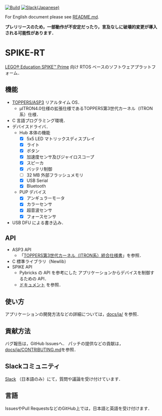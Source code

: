 [![Build](https://github.com/spike-rt/spike-rt/workflows/Build/badge.svg?branch=main)](https://github.com/spike-rt/spike-rt/workflows/Build/badge.svg?branch=main)
[![Slack(Japanese)](https://img.shields.io/badge/spike--rt-slack--ja-blue?logo=slack)](https://join.slack.com/t/spike-rt/shared_invite/zt-1lzsqg9zm-_C3sPe_hFsXAWErdSVXKjg)

For English document please see [README.md](README.md).

**プレリリースのため，一部動作が不安定だったり，言及なしに破壊的変更が導入される可能性があります．**

# SPIKE-RT
[LEGO® Education SPIKE™ Prime](https://education.lego.com/ja-jp/products/-spike-/45678#spike%E3%83%97%E3%83%A9%E3%82%A4%E3%83%A0) 向け RTOS ベースのソフトウェアプラットフォーム．

## 機能
- [TOPPERS/ASP3](https://toppers.jp/asp3-kernel.html) リアルタイム OS．  
  - µITRON4.0仕様の拡張仕様であるTOPPERS第3世代カーネル（ITRON系）仕様．
- C 言語プログラミング環境．
- デバイスドライバ．
  - Hub 本体の機能
    - [x] 5x5 LED マトリックスディスプレイ
    - [x] ライト
    - [x] ボタン
    - [x] 加速度センサ及びジャイロスコープ
    - [x] スピーカ
    - [x] バッテリ制御
    - [ ] 32 MB 外部フラッシュメモリ
    - [x] USB Serial
    - [x] Bluetooth
  - PUP デバイス
    - [x] アンギュラーモータ
    - [x] カラーセンサ
    - [x] 超音波センサ
    - [x] フォースセンサ
- USB DFU による書き込み．

## API
- ASP3 API
  - 「[TOPPERS第3世代カーネル（ITRON系）統合仕様書](https://www.toppers.jp/docs/tech/tgki_spec-350.pdf)」を参照．
- C 標準ライブラリ（Newlib）
- SPIKE API
  - Pybricks の API を参考にした アプリケーションからデバイスを制御するための API．
  - [ドキュメント](https://spike-rt.github.io/spike-rt/ja/html/modules.html) を参照．

## 使い方
アプリケーションの開発方法などの詳細については，[docs/ja/](docs/ja/) を参照．

## 貢献方法
バグ報告は，GitHub Issuesへ．
パッチの提供などの貢献は，[docs/ja/CONTRIBUTING.md](docs/ja/CONTRIBUTING.md)を参照．

## Slackコミュニティ
[Slack](https://join.slack.com/t/spike-rt/shared_invite/zt-1lzsqg9zm-_C3sPe_hFsXAWErdSVXKjg) （日本語のみ）にて，質問や議論を受け付けています．

## 言語
IssuesやPull RequestsなどのGitHub上では，日本語と英語を受け付けます．
